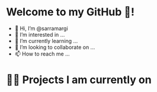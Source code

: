 # Welcome to my GitHub 🐙!
- 👋 Hi, I’m @sarramargi
- 👀 I’m interested in ...
- 🌱 I’m currently learning ...
- 💞️ I’m looking to collaborate on ...
- 📫 How to reach me ...

# 👩‍💻 Projects I am currently on

<!---
sarramargi/sarramargi is a ✨ special ✨ repository because its `README.md` (this file) appears on your GitHub profile.
You can click the Preview link to take a look at your changes.
--->
